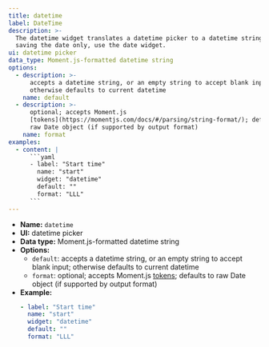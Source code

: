 ```yaml
---
title: datetime
label: DateTime
description: >-
  The datetime widget translates a datetime picker to a datetime string. For
  saving the date only, use the date widget.
ui: datetime picker
data_type: Moment.js-formatted datetime string
options:
  - description: >-
      accepts a datetime string, or an empty string to accept blank input;
      otherwise defaults to current datetime
    name: default
  - description: >-
      optional; accepts Moment.js
      [tokens](https://momentjs.com/docs/#/parsing/string-format/); defaults to
      raw Date object (if supported by output format)
    name: format
examples:
  - content: |
      ```yaml
      - label: "Start time"
        name: "start"
        widget: "datetime"
        default: ""
        format: "LLL"
      ```
---
```



- **Name:** `datetime`
- **UI:** datetime picker
- **Data type:** Moment.js-formatted datetime string
- **Options:**
  - `default`: accepts a datetime string, or an empty string to accept blank input; otherwise defaults to current datetime
  - `format`: optional; accepts Moment.js [tokens](https://momentjs.com/docs/#/parsing/string-format/); defaults to raw Date object (if supported by output format)
- **Example:**
    ```yaml
    - label: "Start time"
      name: "start"
      widget: "datetime"
      default: ""
      format: "LLL"
    ```
